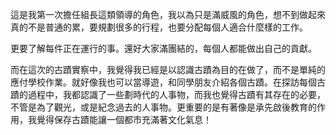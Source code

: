這是我第一次擔任組長這類領導的角色，我以為只是滿威風的角色，想不到做起來真的不是普通的累，要規劃很多的行程，也要分配每個人適合什麼樣的工作。

更要了解每件正在運行的事。還好大家滿團結的，每個人都能做出自己的貢獻。

而在這次的古蹟實察中，我覺得我已經是以認識古蹟為目的在做了，而不是單純的應付學校作業。就好像我也可以當導遊，和同學朋友介紹各個古蹟。在探訪每個古蹟的過程中，我都認識了一些劃時代的人事物，而我也覺得古蹟有其存在的必要，不管是為了觀光，或是紀念過去的人事物。更重要的是有著像是承先啟後教育的作用，我覺得保存古蹟能讓一個都市充滿著文化氣息！